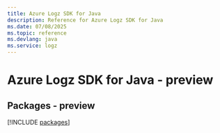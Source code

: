 ```yaml
---
title: Azure Logz SDK for Java
description: Reference for Azure Logz SDK for Java
ms.date: 07/08/2025
ms.topic: reference
ms.devlang: java
ms.service: logz
---
```

# Azure Logz SDK for Java - preview
## Packages - preview
[!INCLUDE [packages](logz-index.md)]